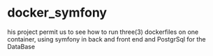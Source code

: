 # docker_symfony
his project permit us to see how to run three(3) dockerfiles on one container, using symfony in back and front end and PostgrSql for the DataBase
